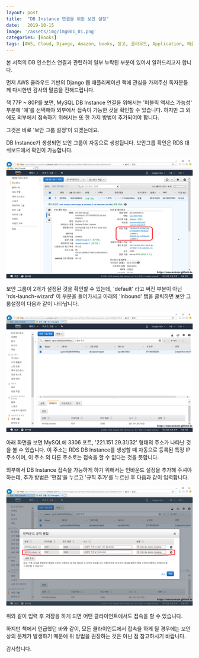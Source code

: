 ```yaml
---
layout: post
title:  "DB Instance 연결을 위한 보안 설정"
date:   2019-10-15
image: '/assets/img/img001_01.png'
categories: [Books]
tags: [AWS, Cloud, Django, Amazon, books, 장고, 클라우드, Application, 애플리케이션, DB, Instance, Python, 파이썬 ]
---
```


본 서적의 DB 인스턴스 연결과 관련하여 일부 누락된 부분이 있어서 알려드리고자 합니다.

<p>먼저 AWS 클라우드 기반의 Django 웹 애플리케이션 책에 관심을 가져주신 독자분들께 다시한번 감사의 말씀을 전해드립니다.</p>

<p>책 77P ~ 80P를 보면, MySQL DB Instance 연결을 위해서는 '퍼블릭 액세스 가능성' 부분에 '예'를 선택해야 외부에서 접속이 가능한 것을 확인할 수 있습니다. 하지만 그 외에도 외부에서 접속하기 위해서는 또 한 가지 방법이 추가되어야 합니다.</p>

<p>그것은 바로 '보안 그룹 설정'이 되겠는데요.</p>

<p>DB Instance가 생성되면 보안 그룹이 자동으로 생성됩니다. 보안그룹 확인은 RDS 대쉬보드에서 확인이 가능합니다.</p>

<img src='/assets/img/img001_01.png' />

<p>보안 그룹이 2개가 설정된 것을 확인할 수 있는데, 'default' 라고 써진 부분이 아닌 'rds-launch-wizard' 이 부분을 들어가시고 아래의 'Inbound' 탭을 클릭하면 보안 그룹설정이 다음과 같이 나타납니다.</p>

<img src='/assets/img/img001_02.png' />

<p>아래 화면을 보면 MySQL에 3306 포트, '221.151.29.31/32' 형태의 주소가 나타난 것을 볼 수 있습니다. 이 주소는 RDS DB Instance를 생성할 때 자동으로 등록된 특정 IP주소이며, 이 주소 외 다른 주소로는 접속을 할 수 없다는 것을 뜻합니다.</p>

<p>외부에서 DB Instance 접속을 가능하게 하기 위해서는 인바운드 설정을 추가해 주셔야 하는데, 추가 방법은 '편집'을 누르고 '규칙 추가'를 누르신 후 다음과 같이 입력합니다.</p>

<img src='/assets/img/img001_03.png' />

<p>위와 같이 입력 후 저장을 하게 되면 어떤 클라이언트에서도 접속을 할 수 있습니다.</p>

<p>하지만 책에서 언급했던 바와 같이, 모든 클라이언트에서 접속을 하게 될 경우에는 보안 상의 문제가 발생하기 때문에 위 방법을 권장하는 것은 아닌 점 참고하시기 바랍니다.</p>
<p>감사합니다.</p>